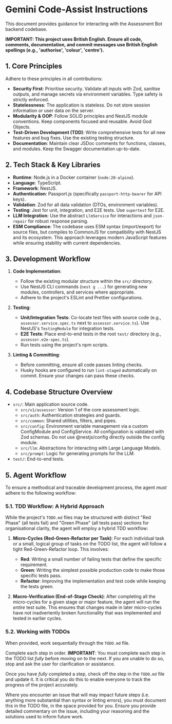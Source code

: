 # Gemini Code-Assist Instructions

This document provides guidance for interacting with the Assessment Bot backend codebase.

**IMPORTANT: This project uses British English. Ensure all code, comments, documentation, and commit messages use British English spellings (e.g., 'authorise', 'colour', 'centre').**

## 1. Core Principles

Adhere to these principles in all contributions:

- **Security First**: Prioritise security. Validate all inputs with Zod, sanitise outputs, and manage secrets via environment variables. Type safety is strictly enforced.
- **Statelessness**: The application is stateless. Do not store session information or user data on the server.
- **Modularity & OOP**: Follow SOLID principles and NestJS module conventions. Keep components focused and reusable. Avoid God Objects.
- **Test-Driven Development (TDD)**: Write comprehensive tests for all new features and bug fixes. Use the existing testing structure.
- **Documentation**: Maintain clear JSDoc comments for functions, classes, and modules. Keep the Swagger documentation up-to-date.

## 2. Tech Stack & Key Libraries

- **Runtime**: Node.js in a Docker container (`node:20-alpine`).
- **Language**: TypeScript.
- **Framework**: NestJS.
- **Authentication**: Passport.js (specifically `passport-http-bearer` for API keys).
- **Validation**: Zod for all data validation (DTOs, environment variables).
- **Testing**: Jest for unit, integration, and E2E tests. Use `supertest` for E2E.
- **LLM Integration**: Use the abstract `LlmService` for interactions and `json-repair` for robust response parsing.
- **ESM Compliance**: The codebase uses ESM syntax (import/export) for source files, but compiles to CommonJS for compatibility with NestJS and its ecosystem. This approach leverages modern JavaScript features while ensuring stability with current dependencies.

## 3. Development Workflow

1. **Code Implementation**:
   - Follow the existing modular structure within the `src/` directory.
   - Use NestJS CLI commands (`nest g ...`) for generating new modules, controllers, and services where appropriate.
   - Adhere to the project's ESLint and Prettier configurations.

2. **Testing**:
   - **Unit/Integration Tests**: Co-locate test files with source code (e.g., `assessor.service.spec.ts` next to `assessor.service.ts`). Use NestJS's `TestingModule` for integration tests.
   - **E2E Tests**: Place end-to-end tests in the root `test/` directory (e.g., `assessor.e2e-spec.ts`).
   - Run tests using the project's npm scripts.

3. **Linting & Committing**:
   - Before committing, ensure all code passes linting checks.
   - Husky hooks are configured to run `lint-staged` automatically on commit. Ensure your changes can pass these checks.

## 4. Codebase Structure Overview

- `src/`: Main application source code.
  - `src/v1/assessor`: Version 1 of the core assessment logic.
  - `src/auth`: Authentication strategies and guards.
  - `src/common`: Shared utilities, filters, and pipes.
  - `src/config`: Environment variable management via a custom ConfigModule and ConfigService. All configuration is validated with Zod schemas. Do not use @nestjs/config directly outside the config module.
  - `src/llm`: Abstractions for interacting with Large Language Models.
  - `src/prompt`: Logic for generating prompts for the LLM.
- `test/`: End-to-end tests.

## 5. Agent Workflow

To ensure a methodical and traceable development process, the agent _must_ adhere to the following workflow:

### 5.1. TDD Workflow: A Hybrid Approach

While the project's `TODO.md` files may be structured with distinct "Red Phase" (all tests fail) and "Green Phase" (all tests pass) sections for organisational clarity, the agent will employ a hybrid TDD workflow:

1. **Micro-Cycles (Red-Green-Refactor per Task)**: For each individual task or a small, logical group of tasks on the TODO list, the agent will follow a tight Red-Green-Refactor loop. This involves:
   - **Red**: Writing a small number of failing tests that define the specific requirement.
   - **Green**: Writing the simplest possible production code to make those specific tests pass.
   - **Refactor**: Improving the implementation and test code while keeping the tests green.

2. **Macro-Verification (End-of-Stage Check)**: After completing all the micro-cycles for a given stage or major feature, the agent will run the _entire_ test suite. This ensures that changes made in later micro-cycles have not inadvertently broken functionality that was implemented and tested in earlier cycles.

### 5.2. Working with TODOs

When provided, work sequentially through the `TODO.md` file.

Complete each step in order. **IMPORTANT**: You must complete each step in the TODO list _fully_ before moving on to the next. If you are unable to do so, stop and ask the user for clarification or assistance.

Once you have _fully_ completed a step, check off the step in the `TODO.md` file and update it. It is critical you do this to enable everyone to track the progress of the project accurately.

Where you encounter an issue that will may impact future steps (i.e. anything more substantial than syntax or linting errors), you must document this in the TODO file, in the space provided for you. Ensure you provide detailed commentary on the issue, including your reasoning and the solutions used to inform future work.
